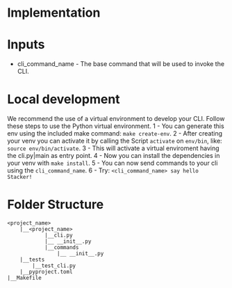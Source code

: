 # Implementation

# Inputs

- cli_command_name - The base command that will be used to invoke the CLI.

# Local development

We recommend the use of a virtual environment to develop your CLI. Follow these steps to use the Python virtual environment.
1 - You can generate this env using the included make command: `make create-env`.
2 - After creating your venv you can activate it by calling the Script `activate` on `env/bin`, like: `source env/bin/activate`.
3 - This will activate a virtual enviroment having the cli.py|main as entry point.
4 - Now you can install the dependencies in your venv with `make install`.
5 - You can now send commands to your cli using the `cli_command_name`.
6 - Try: `<cli_command_name> say hello Stacker!`

# Folder Structure

```
<project_name>
	|__<project_name>
			|__cli.py
			|__ __init__.py
			|__commands
				|__ __init__.py			
	|__tests
		|__test_cli.py
	|__pyproject.toml
|__Makefile
```